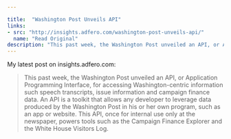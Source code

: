 ```yaml
---

title:  "Washington Post Unveils API"
links: 
- src: "http://insights.adfero.com/washington-post-unveils-api/"
  name: "Read Original"
description: "This past week, the Washington Post unveiled an API, or Application Programming Interface, for accessing Washington-centric information such speech transcripts, issue information and campaign finance data. An API is a toolkit that allows any developer to leverage data produced by the Washington Post in his or her own program, such as an app or website. This API, once for internal use only at the newspaper, powers tools such as the Campaign Finance Explorer and the White House Visitors Log."
---
```


My latest post on insights.adfero.com:

> This past week, the Washington Post unveiled an API, or Application Programming Interface, for accessing Washington-centric information such speech transcripts, issue information and campaign finance data. An API is a toolkit that allows any developer to leverage data produced by the Washington Post in his or her own program, such as an app or website. This API, once for internal use only at the newspaper, powers tools such as the Campaign Finance Explorer and the White House Visitors Log.
